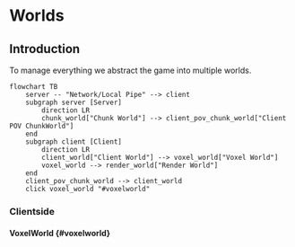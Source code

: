 #  Worlds
## Introduction
To manage everything we abstract the game into multiple worlds.

```mermaid
flowchart TB
    server -- "Network/Local Pipe" --> client
    subgraph server [Server]
        direction LR
        chunk_world["Chunk World"] --> client_pov_chunk_world["Client POV ChunkWorld"]
    end
    subgraph client [Client]
        direction LR
        client_world["Client World"] --> voxel_world["Voxel World"]
        voxel_world --> render_world["Render World"]
    end
    client_pov_chunk_world --> client_world
    click voxel_world "#voxelworld"
```
### Clientside 
#### VoxelWorld {#voxelworld}